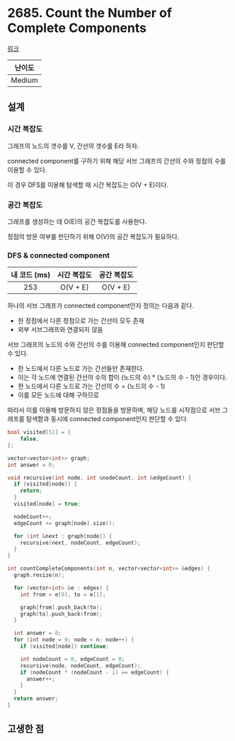 # 2685. Count the Number of Complete Components

[링크](https://leetcode.com/problems/count-the-number-of-complete-components/description/)

| 난이도 |
| :----: |
| Medium |

## 설계

### 시간 복잡도

그래프의 노드의 갯수를 V, 간선의 갯수를 E라 하자.

connected component를 구하기 위해 해당 서브 그래프의 간선의 수와 정점의 수를 이용할 수 있다.

이 경우 DFS를 이용해 탐색할 때 시간 복잡도는 O(V + E)이다.

### 공간 복잡도

그래프를 생성하는 데 O(E)의 공간 복잡도를 사용한다.

정점의 방문 여부를 판단하기 위해 O(V)의 공간 복잡도가 필요하다.

### DFS & connected component

| 내 코드 (ms) | 시간 복잡도 | 공간 복잡도 |
| :----------: | :---------: | :---------: |
|     253      |  O(V + E)   |  O(V + E)   |

하나의 서브 그래프가 connected component인지 정의는 다음과 같다.

- 한 정점에서 다른 정점으로 가는 간선이 모두 존재
- 외부 서브그래프와 연결되지 않음

서브 그래프의 노드의 수와 간선의 수를 이용해 connected component인지 판단할 수 있다.

- 한 노드에서 다른 노드로 가는 간선들만 존재한다.
- 이는 각 노드에 연결된 간선의 수의 합이 (노드의 수) * (노드의 수 - 1)인 경우이다.
- 한 노드에서 다른 노드로 가는 간선의 수 = (노드의 수 - 1)
- 이를 모든 노드에 대해 구하므로

따라서 이를 이용해 방문하지 않은 정점들을 방문하며, 해당 노드를 시작점으로 서브 그래프를 탐색함과 동시에 connected component인지 판단할 수 있다.

```cpp
bool visited[51] = {
    false,
};

vector<vector<int>> graph;
int answer = 0;

void recursive(int node, int &nodeCount, int &edgeCount) {
  if (visited[node]) {
    return;
  }
  visited[node] = true;

  nodeCount++;
  edgeCount += graph[node].size();

  for (int &next : graph[node]) {
    recursive(next, nodeCount, edgeCount);
  }
}

int countCompleteComponents(int n, vector<vector<int>> &edges) {
  graph.resize(n);

  for (vector<int> &e : edges) {
    int from = e[0], to = e[1];

    graph[from].push_back(to);
    graph[to].push_back(from);
  }

  int answer = 0;
  for (int node = 0; node < n; node++) {
    if (visited[node]) continue;

    int nodeCount = 0, edgeCount = 0;
    recursive(node, nodeCount, edgeCount);
    if (nodeCount * (nodeCount - 1) == edgeCount) {
      answer++;
    }
  }
  return answer;
}
```

## 고생한 점

